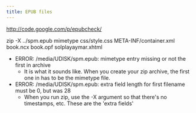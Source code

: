 ```yaml
---
title: EPUB files
---
```


<http://code.google.com/p/epubcheck/>


 zip -X ../spm.epub mimetype css/style.css META-INF/container.xml book.ncx book.opf solplayaymar.xhtml


* ERROR: /media/UDISK/spm.epub: mimetype entry missing or not the first in archive
  * It is what it sounds like. When you create your zip archive, the first one in has to be the mimetype file.
* ERROR: /media/UDISK/spm.epub: extra field length for first filename must be 0, but was 28
  * When you run zip, use the -X argument so that there's no timestamps, etc. These are the 'extra fields'

